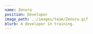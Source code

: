 ```yaml
---
name: Zenora
position: Developer
image_path: ../images/team/Zenora.gif
blurb: A developer in training.
---
```

